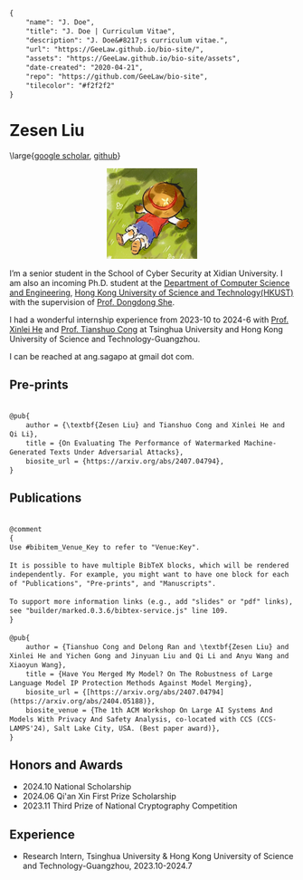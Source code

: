 ```bio-meta
{
    "name": "J. Doe",
    "title": "J. Doe | Curriculum Vitae",
    "description": "J. Doe&#8217;s curriculum vitae.",
    "url": "https://GeeLaw.github.io/bio-site/",
    "assets": "https://GeeLaw.github.io/bio-site/assets",
    "date-created": "2020-04-21",
    "repo": "https://github.com/GeeLaw/bio-site",
    "tilecolor": "#f2f2f2"
}
```

# Zesen Liu

\large{[google scholar](https://zsliu2003.github.io/), [github](https://github.com/zsLiu2003)}

<figure class="gl-page-background gl-float-right gl-image-box" style="text-align: center;"><img src="assets/images/photo.jpg" alt="A photo of J. Doe" width="160" height="160" style="max-width: 160px;" /></figure>

I’m a senior student in the School of Cyber Security at Xidian University. I am also an incoming Ph.D. student at the [Department of Computer Science and Engineering](https://cse.hkust.edu.hk/), [Hong Kong University of Science and Technology(HKUST)](https://hkust.edu.hk/) with the supervision of [Prof. Dongdong She](https://cse.hkust.edu.hk/~dongdong/).

I had a wonderful internship experience from 2023-10 to 2024-6 with [Prof. Xinlei He](https://xinleihe.github.io/) and [Prof. Tianshuo Cong](https://tianshuocong.github.io/) at Tsinghua University and Hong Kong University of Science and Technology-Guangzhou.

I can be reached at <span id="_eml" class="gl-eml">ang.sagapo at gmail dot com</span>.

<!--[bio][protect]
<script type="application/javascript">
window.setTimeout(function ()
{
var addr = [97,110,103,46,115,97,103,97,112,111,64,103,109,97,105,108,46,99,111,109];
addr = String.fromCharCode.apply(String, addr);
var eml = document.getElementById('_eml');
eml.innerHTML = '<a href="mailto:' + addr + '">' + addr + '</a>';
eml.removeAttribute('class');
}, 600);
</script>
[bio]-->

<!--This is an example personal homepage built with [bio-site](https://github.com/GeeLaw/bio-site). It features simplicity and integration with BibTeX. -->

## Pre-prints

```blog-bib

@pub{
    author = {\textbf{Zesen Liu} and Tianshuo Cong and Xinlei He and Qi Li},
    title = {On Evaluating The Performance of Watermarked Machine-Generated Texts Under Adversarial Attacks},
    biosite_url = {https://arxiv.org/abs/2407.04794},
}

```

## Publications

```blog-bib

@comment
{
Use #bibitem_Venue_Key to refer to "Venue:Key".

It is possible to have multiple BibTeX blocks, which will be rendered independently. For example, you might want to have one block for each of "Publications", "Pre-prints", and "Manuscripts".

To support more information links (e.g., add "slides" or "pdf" links),
see "builder/marked.0.3.6/bibtex-service.js" line 109.
}

@pub{
    author = {Tianshuo Cong and Delong Ran and \textbf{Zesen Liu} and Xinlei He and Yichen Gong and Jinyuan Liu and Qi Li and Anyu Wang and Xiaoyun Wang},
    title = {Have You Merged My Model? On The Robustness of Large Language Model IP Protection Methods Against Model Merging},
    biosite_url = {[https://arxiv.org/abs/2407.04794](https://arxiv.org/abs/2404.05188)},
    biosite_venue = {The 1th ACM Workshop On Large AI Systems And Models With Privacy And Safety Analysis, co-located with CCS (CCS-LAMPS'24), Salt Lake City, USA. (Best paper award)},
}

```

<!-- ```
@online{GitHub:BibTeXTS,
  author = {Ji Luo},
  title = {{B}ib{T}e{X}-{TS}:
    General-Purpose Format-Preserving {{\BibTeX}} Parser
    in {T}ype{S}cript ({J}ava{S}cript)},

  biosite_url = {https://github.com/GeeLaw/bibtex-ts},
  biosite_venue = {GitHub},
  biosite_slides = {#},
}

@online{GitHub:Marked,
  author = {Christopher Jeffrey and others},
  title = {Marked: A {M}arkdown Parser and Compiler Built for Speed},

  biosite_url = {https://github.com/markedjs/marked},
  biosite_venue = {GitHub},
  biosite_demo = {https://marked.js.org/demo/},
}

@online{GitHub:KaTeX,
  author = {Khan Academy and others},
  title = "{{\KaTeX}}: Fast Math Typesetting for the Web",

  biosite_url = {https://github.com/KaTeX/KaTeX},
  biosite_venue = {GitHub},
  biosite_demo = {https://katex.org/},
}
``` -->

## Honors and Awards
+ 2024.10 National Scholarship
+ 2024.06 Qi'an Xin First Prize Scholarship
+ 2023.11 Third Prize of National Cryptography Competition

## Experience
+ Research Intern, Tsinghua University & Hong Kong University of Science and Technology-Guangzhou, 2023.10-2024.7 

<!-- ```blog-bib
@misc{Example1,
  author = {First Author and Second Author},
  title = {Title without Equation}
}

@misc{Example2,
  author = {Author One and Author Two and Author Three},
  title = {Title with Equation $e^{i\pi}+1=0$}
}

@misc{Example3,
  author = {Sole Author},
  title = {Title with Annotated Equation $e^{i\pi}+1=0$},
  biosite_arialabel = {Title with Annotated Equation e to the i times pi plus one equals zero}
}

@misc{Example4,
  author = {Alice and Bob and Eve and Mallory and others},
  title = {Link without Equation},
  biosite_url = {#}
}

@misc{Example5,
  author = {Sailor{ }Moon and Tuxedo{ }Mask},
  title = {Link with Equation $e^{i\pi}+1=0$},
  biosite_url = {#}
}

@misc{Example6,
  author = {Youma and Cardian and Droid and Daimon and Lemures and Phage},
  title = {Link with Annotated Equation $e^{i\pi}+1=0$},
  biosite_url = {#},
  biosite_arialabel = {Link with Annotated Equation e to the i times pi plus one equals zero}
}
``` -->

<!-- 
## Academic Service

## Teaching Experience -->
